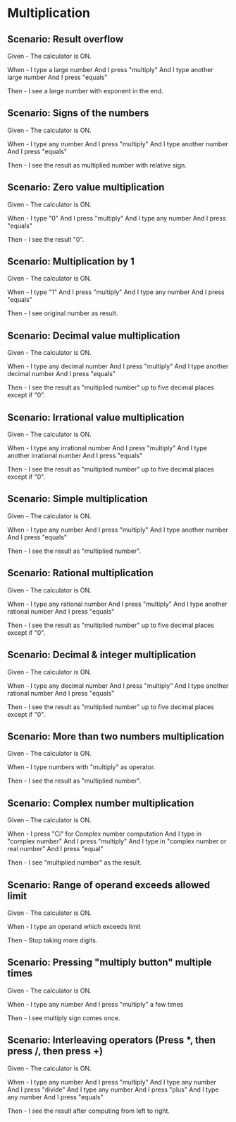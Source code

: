 # Multiplication

## Scenario: Result overflow

Given - The calculator is ON.

When - I type a large number
And I press "multiply"
And I type another large number
And I press "equals"

Then - I see a large number with
exponent in the end.

## Scenario: Signs of the numbers

Given - The calculator is ON.

When - I type any number
And I press "multiply"
And I type another number
And I press "equals"

Then - I see the result as multiplied number with
relative sign.

## Scenario: Zero value multiplication

Given - The calculator is ON.

When - I type "0"
And I press "multiply"
And I type any number
And I press "equals"

Then - I see the result "0".

## Scenario: Multiplication by 1

Given - The calculator is ON.

When - I type "1"
And I press "multiply"
And I type any number
And I press "equals"

Then - I see original number as result.

## Scenario: Decimal value multiplication

Given - The calculator is ON.

When - I type any decimal number
And I press "multiply"
And I type another decimal number
And I press "equals"

Then - I see the result as "multiplied number" up to
five decimal places except if "0".

## Scenario: Irrational value multiplication

Given - The calculator is ON.

When - I type any irrational number
And I press "multiply"
And I type another irrational number
And I press "equals"

Then - I see the result as "multiplied number" up to
five decimal places except if "0".

## Scenario: Simple multiplication

Given - The calculator is ON.

When - I type any number
And I press "multiply"
And I type another number
And I press "equals"

Then - I see the result as "multiplied number".

## Scenario: Rational multiplication

Given - The calculator is ON.

When -  I type any rational number
And I press "multiply"
And I type another rational number
And I press "equals"

Then - I see the result as "multiplied number" up to
five decimal places except if "0".

## Scenario: Decimal & integer multiplication

Given - The calculator is ON.

When - I type any decimal number
And I press "multiply"
And I type another rational number
And I press "equals"

Then - I see the result as "multiplied number" up to
five decimal places except if "0".

## Scenario: More than two numbers multiplication

Given - The calculator is ON.

When - I type numbers with "multiply" as operator.

Then - I see the result as "multiplied number".

## Scenario: Complex number multiplication

Given - The calculator is ON.

When - I press "Ci" for Complex number computation
And I type in "complex number"
And I press "multiply"
And I type in "complex number or real number"
And I press "equal"

Then - I see "multiplied number" as the result.

## Scenario: Range of operand exceeds allowed limit

Given - The calculator is ON.

When - I type an operand which exceeds limit

Then - Stop taking more digits.

## Scenario: Pressing "multiply button" multiple times

Given - The calculator is ON.

When - I type any number
And I press "multiply" a few times

Then - I see multiply sign comes once.

## Scenario: Interleaving operators (Press *, then press /, then press +)

Given - The calculator is ON.

When - I type any number
And I press "multiply"
And I type any number
And I press "divide"
And I type any number
And I press "plus"
And I type any number
And I press "equals"

Then - I see the result after computing from left
to right.
